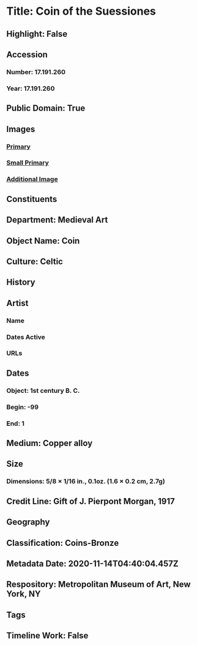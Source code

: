 # Title: Coin of the Suessiones
## Highlight: False
## Accession
### Number: 17.191.260
### Year: 17.191.260
## Public Domain: True
## Images
### [Primary](https://images.metmuseum.org/CRDImages/md/original/sf17-191-260s2.jpg)
### [Small Primary](https://images.metmuseum.org/CRDImages/md/web-large/sf17-191-260s2.jpg)
### [Additional Image](https://images.metmuseum.org/CRDImages/md/original/sf17-191-260s1.jpg)
## Constituents
## Department: Medieval Art
## Object Name: Coin
## Culture: Celtic
## History
## Artist
### Name
### Dates Active
### URLs
## Dates
### Object: 1st century B. C.
### Begin: -99
### End: 1
## Medium: Copper alloy
## Size
### Dimensions: 5/8 × 1/16 in., 0.1oz. (1.6 × 0.2 cm, 2.7g)
## Credit Line: Gift of J. Pierpont Morgan, 1917
## Geography
## Classification: Coins-Bronze
## Metadata Date: 2020-11-14T04:40:04.457Z
## Respository: Metropolitan Museum of Art, New York, NY
## Tags
## Timeline Work: False